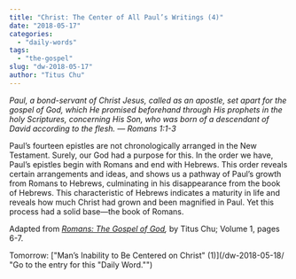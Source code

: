 ```yaml
---
title: "Christ: The Center of All Paul’s Writings (4)"
date: "2018-05-17"
categories: 
  - "daily-words"
tags: 
  - "the-gospel"
slug: "dw-2018-05-17"
author: "Titus Chu"
---
```


_Paul, a bond-servant of Christ Jesus, called as an apostle, set apart for the gospel of God, which He promised beforehand through His prophets in the holy Scriptures, concerning His Son, who was born of a descendant of David according to the flesh._ _— Romans 1:1-3_

Paul’s fourteen epistles are not chronologically arranged in the New Testament. Surely, our God had a purpose for this. In the order we have, Paul’s epistles begin with Romans and end with Hebrews. This order reveals certain arrangements and ideas, and shows us a pathway of Paul’s growth from Romans to Hebrews, culminating in his disappearance from the book of Hebrews. This characteristic of Hebrews indicates a maturity in life and reveals how much Christ had grown and been magnified in Paul. Yet this process had a solid base—the book of Romans.

Adapted from _[Romans: The Gospel of God](/book-romans/ "Go to the listing for this book."),_ by Titus Chu; Volume 1, pages 6-7.

Tomorrow: ["Man’s Inability to Be Centered on Christ" (1)](/dw-2018-05-18/ "Go to the entry for this "Daily Word."")
